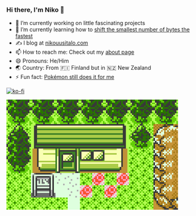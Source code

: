 ### Hi there, I'm Niko 👋


<!--
**nikouu/nikouu** is a ✨ _special_ ✨ repository because its `README.md` (this file) appears on your GitHub profile.

Here are some ideas to get you started:

- 🔭 I’m currently working on ...
- 🌱 I’m currently learning ...
- 👯 I’m looking to collaborate on ...
- 🤔 I’m looking for help with ...
- 💬 Ask me about ...
- 📫 How to reach me: ...
- 😄 Pronouns: ...
- ⚡ Fun fact: ...
-->

- 🔭 I’m currently working on little fascinating projects
- 🌱 I’m currently learning how to [shift the smallest number of bytes the fastest](https://github.com/nikouu/dotnet-optimization-cheatsheet)
- ✍ I blog at [nikouusitalo.com](https://www.nikouusitalo.com/)
- 📫 How to reach me: Check out my [about page](https://www.nikouusitalo.com/about/)
- 😄 Pronouns: He/Him
- 🌏 Country: From :finland: Finland but in :new_zealand: New Zealand 
- ⚡ Fun fact: [Pokémon still does it for me](https://www.nikouusitalo.com/blog/making-a-living-dex-part-1-a-lifelong-dream/)

[![ko-fi](https://ko-fi.com/img/githubbutton_sm.svg)](https://ko-fi.com/W7W67RPS1)

![image](images/background2.gif)
